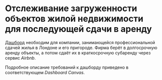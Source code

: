 # Отслеживание загруженности объектов жилой недвижимости для последующей сдачи в аренду
[Дашборд](https://public.tableau.com/app/profile/roman.shokalo/viz/KarpovCourses_Visualization_Lesson3_Task1_RomanShokalo/Dashboard) необходим для компании, занимающейся профессиональной сдачей жилья в Лондоне и его пригороде. Фирма берёт в долгосрочную аренду объекты, а потом сдаёт их в краткосрочную субаренду через сервис *Airbnb*.

Подробное описание требований к дашборду приведено в соответствующем *Dashboard Canvas*. 

